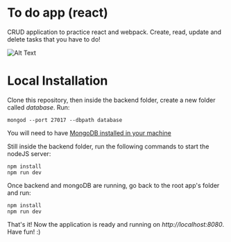 # To do app (react)
CRUD application to practice react and webpack. Create, read, update and delete tasks that you have to do!

![Alt Text](https://media.giphy.com/media/1k2wp8GXEhXFrqpmQj/giphy.gif)

# Local Installation
Clone this repository, then inside the backend folder, create a new folder called *database*. Run:

```
mongod --port 27017 --dbpath database
```


You will need to have [MongoDB installed in your machine](https://docs.mongodb.com/manual/installation/)


Still inside the backend folder, run the following commands to start the nodeJS server:

```
npm install
npm run dev
```


Once backend and mongoDB are running, go back to the root app's folder and run:

```
npm install
npm run dev
```

That's it! Now the application is ready and running on *http://localhost:8080*. Have fun! :)
